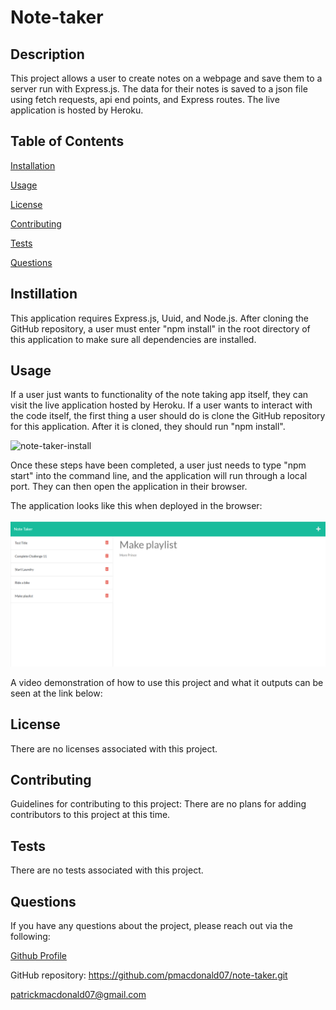 # Note-taker

## Description

This project allows a user to create notes on a webpage and save them to a server run with Express.js. The data for their notes is saved to a json file using fetch requests, api end points, and Express routes. The live application is hosted by Heroku.

## Table of Contents

[Installation](#installation)

[Usage](#usage)

[License](#license)

[Contributing](#contributing)

[Tests](#tests)

[Questions](#questions)

## Instillation

This application requires Express.js, Uuid, and Node.js. After cloning the GitHub repository, a user must enter "npm install" in the root directory of this application to make sure all dependencies are installed.

## Usage

If a user just wants to functionality of the note taking app itself, they can visit the live application hosted by Heroku.
If a user wants to interact with the code itself, the first thing a user should do is clone the GitHub repository for this application. After it is cloned, they should run "npm install".

![note-taker-install](https://user-images.githubusercontent.com/108894754/195417158-40746e84-52b7-4c52-8d66-f09ee2a685f3.png)

Once these steps have been completed, a user just needs to type "npm start" into the command line, and the application will run through a local port. They can then open the application in their browser.

The application looks like this when deployed in the browser:

<img src="imgs\deployed-application.png" width="1000"/>

A video demonstration of how to use this project and what it outputs can be seen at the link below:

## License

There are no licenses associated with this project.

## Contributing

Guidelines for contributing to this project:
There are no plans for adding contributors to this project at this time.

## Tests

There are no tests associated with this project.

## Questions

If you have any questions about the project, please reach out via the following:

[Github Profile](https://github.com/pmacdonald07)

GitHub repository: https://github.com/pmacdonald07/note-taker.git

patrickmacdonald07@gmail.com

